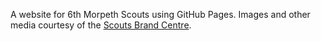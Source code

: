 A website for 6th Morpeth Scouts using GitHub Pages. Images and other media courtesy of the [Scouts Brand Centre](http://members.scouts.org.uk/comms_centre/index.php?pageid=2814). 
